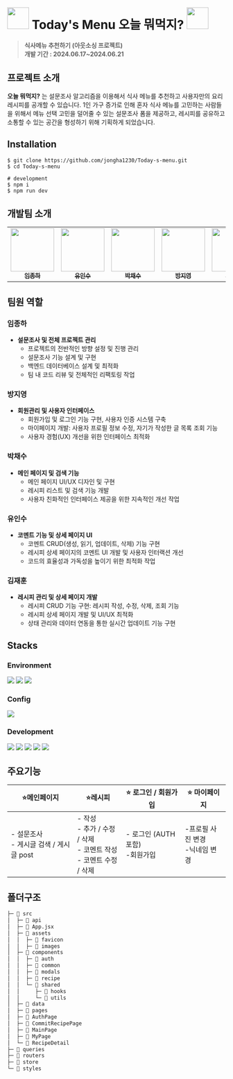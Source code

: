 # <img src="https://github.com/jongha1230/Today-s-menu/assets/127167163/429c2419-29b4-410b-9858-160dae31b837" width='50'/> Today's Menu 오늘 뭐먹지? <img src="https://github.com/jongha1230/Today-s-menu/assets/127167163/429c2419-29b4-410b-9858-160dae31b837" width='50'/>

> **식사메뉴 추천하기 (아웃소싱 프로젝트)** <br/> **개발 기간 : 2024.06.17~2024.06.21**

## 프로젝트 소개

**오늘 뭐먹지?** 는 설문조사 알고리즘을 이용해서 식사 메뉴를 추천하고 사용자만의 요리 레시피를 공개할 수 있습니다.
1인 가구 증가로 인해 혼자 식사 메뉴를 고민하는 사람들을 위해서 메뉴 선택 고민을 덜어줄 수 있는 설문조사 폼을 제공하고, 레시피를 공유하고 소통할 수 있는 공간을 형성하기 위해 기획하게 되었습니다.

## Installation

```
$ git clone https://github.com/jongha1230/Today-s-menu.git
$ cd Today-s-menu

# development
$ npm i
$ npm run dev
```

## 개발팀 소개

<table>
  <tbody>
    <tr>
      <td align="center"><a href="https://github.com/jongha1230"><img src="https://avatars.githubusercontent.com/u/122885302?v=4" width="100px;" alt=""/><br /><sub><b> 임종하 </b></sub></a><br /></td>
      <td align="center"><a href="https://github.com/YISYISYISYIS"><img src="https://avatars.githubusercontent.com/u/155742658?v=4" width="100px;" alt=""/><br /><sub><b> 유인수 </b></sub></a><br /></td>
      <td align="center"><a href="https://github.com/Chasyuss"><img src="https://avatars.githubusercontent.com/u/127167163?v=4" width="100px;" alt=""/><br /><sub><b> 박채수 </b></sub></a><br /></td>
      <td align="center"><a href="https://github.com/ZiiYOU"><img src="https://avatars.githubusercontent.com/u/112477905?v=4" width="100px;" alt=""/><br /><sub><b> 방지영 </b></sub></a><br /></td>
        <td align="center"><a href="https://github.com/hoondolla"><img src="https://avatars.githubusercontent.com/u/162412793?v=4" width="100px;" alt=""/><br /><sub><b> 김재훈 </b></sub></a><br /></td>     
    </tr>
  </tbody>
</table>

## 팀원 역할

### **임종하**

- **설문조사 및 전체 프로젝트 관리**
  - 프로젝트의 전반적인 방향 설정 및 진행 관리
  - 설문조사 기능 설계 및 구현
  - 백엔드 데이터베이스 설계 및 최적화
  - 팀 내 코드 리뷰 및 전체적인 리팩토링 작업

### **방지영**

- **회원관리 및 사용자 인터페이스**
  - 회원가입 및 로그인 기능 구현, 사용자 인증 시스템 구축
  - 마이페이지 개발: 사용자 프로필 정보 수정, 자기가 작성한 글 목록 조회 기능
  - 사용자 경험(UX) 개선을 위한 인터페이스 최적화

### **박채수**

- **메인 페이지 및 검색 기능**
  - 메인 페이지 UI/UX 디자인 및 구현
  - 레시피 리스트 및 검색 기능 개발
  - 사용자 친화적인 인터페이스 제공을 위한 지속적인 개선 작업

### **유인수**

- **코멘트 기능 및 상세 페이지 UI**
  - 코멘트 CRUD(생성, 읽기, 업데이트, 삭제) 기능 구현
  - 레시피 상세 페이지의 코멘트 UI 개발 및 사용자 인터랙션 개선
  - 코드의 효율성과 가독성을 높이기 위한 최적화 작업

### **김재훈**

- **레시피 관리 및 상세 페이지 개발**
  - 레시피 CRUD 기능 구현: 레시피 작성, 수정, 삭제, 조회 기능
  - 레시피 상세 페이지 개발 및 UI/UX 최적화
  - 상태 관리와 데이터 연동을 통한 실시간 업데이트 기능 구현

## Stacks

### Environment

<img src="https://img.shields.io/badge/git-F05033.svg?style=for-the-badge&logo=git&logoColor=white" /> <img src="https://img.shields.io/badge/github-181717.svg?style=for-the-badge&logo=github&logoColor=white" /> <img src="https://img.shields.io/badge/visual studio code-007ACC?style=for-the-badge&logo=visualstudiocode&logoColor=white">

### Config

<img src="https://img.shields.io/badge/npm-CB3837?style=for-the-badge&logo=npm&logoColor=white">

### Development

<img src="https://img.shields.io/badge/react-20232a.svg?style=for-the-badge&logo=react&logoColor=61DAFB" /> <img src="https://img.shields.io/badge/JavaScript-F7DF1E.svg?style=for-the-badge&logo=javascript&logoColor=FFFFFF" /> <img src="https://img.shields.io/badge/tailwindcss-06B6D4?style=for-the-badge&logo=tailwindcss&logoColor=white" />
<img src="https://img.shields.io/badge/react router-CA4245?style=for-the-badge&logo=reactrouter&logoColor=white" /> <img src="https://img.shields.io/badge/vite-646CFF?style=for-the-badge&logo=vite&logoColor=white" />

## 주요기능

| ⭐️메인페이지                                | ⭐️레시피                                                                        | ⭐️ 로그인 / 회원가입                | ⭐️ 마이페이지                       |
| -------------------------------------------- | -------------------------------------------------------------------------------- | ------------------------------------ | ------------------------------------ |
| - 설문조사 <br/> - 게시글 검색 / 게시글 post | - 작성 <br/> - 추가 / 수정 / 삭제 <br/> - 코멘트 작성 <br/> - 코멘트 수정 / 삭제 | - 로그인 (AUTH 포함) <br/> -회원가입 | -프로필 사진 변경 <br/> -닉네임 변경 |

## 폴더구조

```bash
├─ 📁 src
│  ├─ 📁 api
│  ├─ 📄 App.jsx
│  ├─ 📁 assets
│  │  ├─ 📁 favicon
│  │  ├─ 📁 images
│  ├─ 📁 components
│  │  ├─ 📁 auth
│  │  ├─ 📁 common
│  │  ├─ 📁 modals
│  │  ├─ 📁 recipe
│  │  └─ 📁 shared
│  │     ├─ 📁 hooks
│  │     └─ 📁 utils
│  ├─ 📁 data
│  ├─ 📁 pages
│  ├─ 📁 AuthPage
│  ├─ 📁 CommitRecipePage
│  ├─ 📁 MainPage
│  ├─ 📁 MyPage
│  └─ 📁 RecipeDetail
├─ 📁 queries
├─ 📁 routers
├─ 📁 store
└─ 📁 styles


```
